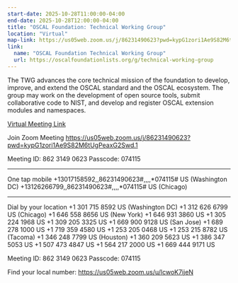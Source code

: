 ```yaml
---
start-date: 2025-10-28T11:00:00-04:00
end-date: 2025-10-28T12:00:00-04:00
title: "OSCAL Foundation: Technical Working Group"
location: "Virtual"
map-link: https://us05web.zoom.us/j/86231490623?pwd=kypG1zori1Ae9S82M6tUgPeaxG2Swd.1
link:
  name: "OSCAL Foundation Technical Working Group"
  url: https://oscalfoundationlists.org/g/technical-working-group
---
```


The TWG advances the core technical mission of the foundation to develop, improve, and extend the OSCAL standard and the OSCAL ecosystem. The group may work on the development of open source tools, submit collaborative code to NIST, and develop and register OSCAL extension modules and namespaces.


[Virtual Meeting Link](https://us05web.zoom.us/j/86231490623?pwd=kypG1zori1Ae9S82M6tUgPeaxG2Swd.1)

Join Zoom Meeting
https://us05web.zoom.us/j/86231490623?pwd=kypG1zori1Ae9S82M6tUgPeaxG2Swd.1

Meeting ID: 862 3149 0623
Passcode: 074115

---

One tap mobile
+13017158592,,86231490623#,,,,*074115# US (Washington DC)
+13126266799,,86231490623#,,,,*074115# US (Chicago)

---

Dial by your location
 +1 301 715 8592 US (Washington DC)
 +1 312 626 6799 US (Chicago)
 +1 646 558 8656 US (New York)
 +1 646 931 3860 US
 +1 305 224 1968 US
 +1 309 205 3325 US
 +1 669 900 9128 US (San Jose)
 +1 689 278 1000 US
 +1 719 359 4580 US
 +1 253 205 0468 US
 +1 253 215 8782 US (Tacoma)
 +1 346 248 7799 US (Houston)
 +1 360 209 5623 US
 +1 386 347 5053 US
 +1 507 473 4847 US
 +1 564 217 2000 US
 +1 669 444 9171 US

Meeting ID: 862 3149 0623
Passcode: 074115

Find your local number: https://us05web.zoom.us/u/lcwoK7ijeN

